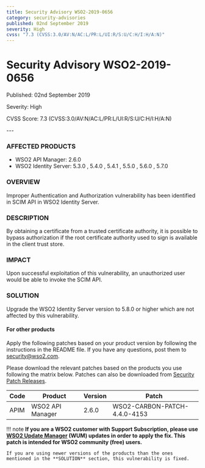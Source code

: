 ```yaml
---
title: Security Advisory WSO2-2019-0656
category: security-advisories
published: 02nd September 2019
severity: High
cvss: "7.3 (CVSS:3.0/AV:N/AC:L/PR:L/UI:R/S:U/C:H/I:H/A:N)"
---
```


# Security Advisory WSO2-2019-0656

<p class="doc-version">Published: 02nd September 2019</p>
<p class="doc-version">Severity: High</p>
<p class="doc-version">CVSS Score: 7.3 (CVSS:3.0/AV:N/AC:L/PR:L/UI:R/S:U/C:H/I:H/A:N)</p>
---

### AFFECTED PRODUCTS
* WSO2 API Manager: 2.6.0
* WSO2 Identity Server: 5.3.0 , 5.4.0 , 5.4.1 , 5.5.0 , 5.6.0 , 5.7.0


### OVERVIEW
Improper Authentication and Authorization vulnerability has been identified in SCIM API in WSO2 Identity Server.


### DESCRIPTION
By obtaining a certificate from a trusted certificate authority, it is possible to bypass authorization if the root certificate authority used to sign is available in the client trust store.


### IMPACT
Upon successful exploitation of this vulnerability, an unauthorized user would be able to invoke the SCIM API.


### SOLUTION
Upgrade the WSO2 Identity Server version to 5.8.0 or higher which are not affected by this vulnerability.

#### For other products
Apply the following patches based on your product version by following the instructions in the README file. If you have any questions, post them to <security@wso2.com>.

Please download the relevant patches based on the products you use following the matrix below. Patches can also be downloaded from [Security Patch Releases](https://wso2.com/security-patch-releases/).


| **Code** | **Product**                | **Version** | **Patch**                    |
| -------- | -------------------------- | ----------- | ---------------------------- |
| APIM     | WSO2 API Manager           | 2.6.0       | WSO2-CARBON-PATCH-4.4.0-4153 |


!!! note
    **If you are a WSO2 customer with Support Subscription, please use [WSO2 Update Manager](https://wso2.com/updates/wum) (WUM) updates in order to apply the fix. This patch is intended for WSO2 community (free) users.**

    If you are using newer versions of the products than the ones mentioned in the **SOLUTION** section, this vulnerability is fixed.

